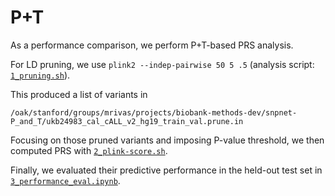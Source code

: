 # P+T

As a performance comparison, we perform P+T-based PRS analysis.

For LD pruning, we use `plink2 --indep-pairwise 50 5 .5` (analysis script: [`1_pruning.sh`](1_pruning.sh)).

This produced a list of variants in

`/oak/stanford/groups/mrivas/projects/biobank-methods-dev/snpnet-P_and_T/ukb24983_cal_cALL_v2_hg19_train_val.prune.in`

Focusing on those pruned variants and imposing P-value threshold, we then computed PRS with [`2_plink-score.sh`](2_plink-score.sh).

Finally, we evaluated their predictive performance in the held-out test set in [`3_performance_eval.ipynb`](3_performance_eval.ipynb).
